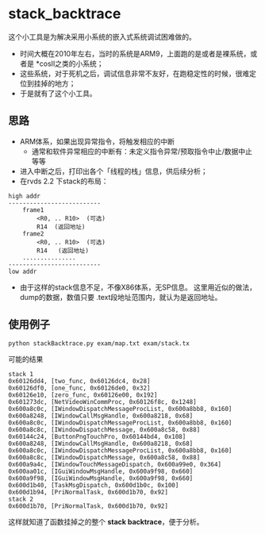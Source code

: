 # stack_backtrace

这个小工具是为解决采用小系统的嵌入式系统调试困难做的。

- 时间大概在2010年左右，当时的系统是ARM9，上面跑的是或者是裸系统，或者是 *cosII之类的小系统；
- 这些系统，对于死机之后，调试信息非常不友好，在跑稳定性的时候，很难定位到挂掉的地方；
- 于是就有了这个小工具。

## 思路

* ARM体系，如果出现异常指令，将触发相应的中断
	- 通常和软件异常相应的中断有：未定义指令异常/预取指令中止/数据中止 等等
* 进入中断之后，打印出各个「线程的栈」信息，供后续分析；
* 在rvds 2.2 下stack的布局：

>
	high addr
	--------------------------
		frame1
			<R0, .. R10>  (可选)
			R14  (返回地址)
		frame2
			<R0, .. R10>  (可选)
			R14   (返回地址)
		...............
	--------------------------
	low addr


* 由于这样的stack信息不足，不像X86体系，无SP信息。
  这里用近似的做法，dump的数据，数值只要 .text段地址范围内，就认为是返回地址。

## 使用例子

>
	python stackBacktrace.py exam/map.txt exam/stack.tx

可能的结果

>
	stack 1
	0x60126dd4, [two_func, 0x60126dc4, 0x28]
	0x60126df0, [one_func, 0x60126de0, 0x32]
	0x60126e10, [zero_func, 0x60126e00, 0x192]
	0x601273dc, [NetVideoWinCommProc, 0x60126f8c, 0x1248]
	0x600a8c0c, [IWindowDispatchMessageProcList, 0x600a8bb8, 0x160]
	0x600a8248, [IWindowCallMsgHandle, 0x600a8218, 0x68]
	0x600a8c0c, [IWindowDispatchMessageProcList, 0x600a8bb8, 0x160]
	0x600a8c8c, [IWindowDispatchMessage, 0x600a8c58, 0x88]
	0x60144c24, [ButtonPngTouchPro, 0x60144bd4, 0x108]
	0x600a8248, [IWindowCallMsgHandle, 0x600a8218, 0x68]
	0x600a8c0c, [IWindowDispatchMessageProcList, 0x600a8bb8, 0x160]
	0x600a8c8c, [IWindowDispatchMessage, 0x600a8c58, 0x88]
	0x600a9a4c, [IWindowTouchMessageDispatch, 0x600a99e0, 0x364]
	0x600aa01c, [IGuiWindowMsgHandle, 0x600a9f98, 0x660]
	0x600a9f98, [IGuiWindowMsgHandle, 0x600a9f98, 0x660]
	0x600d1b40, [TaskMsgDispatch, 0x600d1b0c, 0x100]
	0x600d1b94, [PriNormalTask, 0x600d1b70, 0x92]
	stack 2
	0x600d1b70, [PriNormalTask, 0x600d1b70, 0x92]


这样就知道了函数挂掉之的整个 **stack backtrace**，便于分析。




